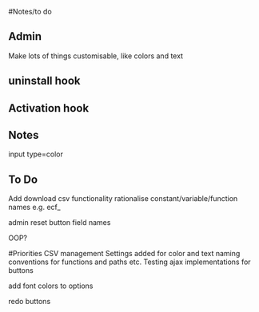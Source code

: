 #Notes/to do

## Admin
Make lots of things customisable, like colors and text

## uninstall hook

## Activation hook

## Notes
input type=color

## To Do
Add download csv functionality
rationalise constant/variable/function names e.g. ecf_

admin reset button field names

OOP?

#Priorities
CSV management
Settings added for color and text
naming conventions for functions and paths etc.
Testing
ajax implementations for buttons


add font colors to options

redo buttons
